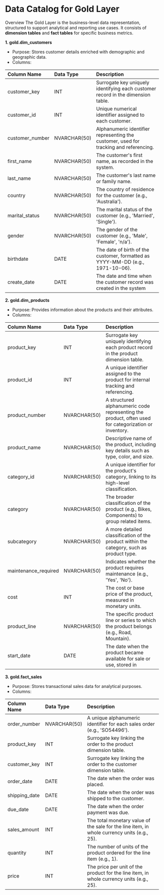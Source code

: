 # Data Catalog for Gold Layer

Overview
The Gold Layer is the business-level data representation, structured to support analytical and reporting use cases. It consists of **dimension tables** and **fact tables** for specific business metrics.

**1. gold.dim_customers**
- Purpose: Stores customer details enriched with demographic and geographic data.
- Columns:
  
| Column Name |	Data Type	| Description |
|:-------------|:---------|:--------------|
|customer_key	|INT	|Surrogate key uniquely identifying each customer record in the dimension table.|
|customer_id	|INT	|Unique numerical identifier assigned to each customer.|
|customer_number	|NVARCHAR(50)	|Alphanumeric identifier representing the customer, used for tracking and referencing.|
|first_name	|NVARCHAR(50)	|The customer's first name, as recorded in the system.|
|last_name	|NVARCHAR(50)	|The customer's last name or family name.|
|country	|NVARCHAR(50)	|The country of residence for the customer (e.g., 'Australia').|
|marital_status	|NVARCHAR(50)	|The marital status of the customer (e.g., 'Married', 'Single').|
|gender	|NVARCHAR(50)	|The gender of the customer (e.g., 'Male', 'Female', 'n/a').|
|birthdate	|DATE	|The date of birth of the customer, formatted as YYYY-MM-DD (e.g., 1971-10-06).|
|create_date	|DATE|	The date and time when the customer record was created in the system|

**2. gold.dim_products**
- Purpose: Provides information about the products and their attributes.
- Columns:

|Column Name	|Data Type|	Description|
|:------------|:---------|:-----------|
|product_key|	INT|	Surrogate key uniquely identifying each product record in the product dimension table.|
|product_id|	INT	|A unique identifier assigned to the product for internal tracking and referencing.|
|product_number|	NVARCHAR(50)|	A structured alphanumeric code representing the product, often used for categorization or inventory.|
|product_name|	NVARCHAR(50)|	Descriptive name of the product, including key details such as type, color, and size.|
|category_id|	NVARCHAR(50)|	A unique identifier for the product's category, linking to its high-level classification.|
|category	|NVARCHAR(50)|	The broader classification of the product (e.g., Bikes, Components) to group related items.|
|subcategory|	NVARCHAR(50)|	A more detailed classification of the product within the category, such as product type.|
|maintenance_required	|NVARCHAR(50)|	Indicates whether the product requires maintenance (e.g., 'Yes', 'No').|
|cost|	INT|	The cost or base price of the product, measured in monetary units.|
|product_line	|NVARCHAR(50)|	The specific product line or series to which the product belongs (e.g., Road, Mountain).|
|start_date|	DATE|	The date when the product became available for sale or use, stored in|

**3. gold.fact_sales**
- Purpose: Stores transactional sales data for analytical purposes.
- Columns:

|Column Name|	Data Type|	Description|
|:------------|:---------|:-----------|
|order_number	|NVARCHAR(50)|	A unique alphanumeric identifier for each sales order (e.g., 'SO54496').|
|product_key	|INT	|Surrogate key linking the order to the product dimension table.|
|customer_key|	INT|	Surrogate key linking the order to the customer dimension table.|
|order_date	|DATE|	The date when the order was placed.|
|shipping_date	|DATE|	The date when the order was shipped to the customer.|
|due_date	|DATE|	The date when the order payment was due.|
|sales_amount	|INT|	The total monetary value of the sale for the line item, in whole currency units (e.g., 25).|
|quantity	|INT|	The number of units of the product ordered for the line item (e.g., 1).|
|price	|INT|	The price per unit of the product for the line item, in whole currency units (e.g., 25).|
